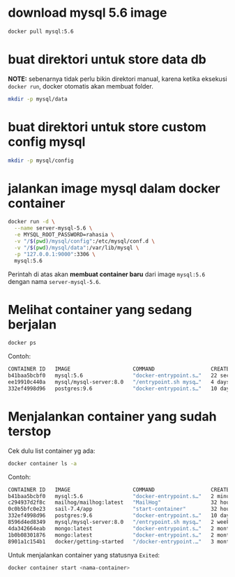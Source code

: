 # download mysql 5.6 image

```bash
docker pull mysql:5.6
```

# buat direktori untuk store data db

**NOTE:** sebenarnya tidak perlu bikin direktori manual, karena ketika eksekusi `docker run`, docker otomatis akan membuat folder. 

```bash
mkdir -p mysql/data
```

# buat direktori untuk store custom config mysql

```bash
mkdir -p mysql/config
```

# jalankan image mysql dalam docker container

```bash
docker run -d \
  --name server-mysql-5.6 \
  -e MYSQL_ROOT_PASSWORD=rahasia \
  -v "/$(pwd)/mysql/config":/etc/mysql/conf.d \
  -v "/$(pwd)/mysql/data":/var/lib/mysql \
  -p "127.0.0.1:9000":3306 \
  mysql:5.6
```

Perintah di atas akan **membuat container baru** dari image `mysql:5.6` dengan nama `server-mysql-5.6`.

# Melihat container yang sedang berjalan

```bash
docker ps
```

Contoh:

```bash
CONTAINER ID   IMAGE                    COMMAND                  CREATED          STATUS                PORTS                                     NAMES
b41baa5bcbf0   mysql:5.6                "docker-entrypoint.s…"   22 seconds ago   Up 19 seconds         127.0.0.1:9000->3306/tcp                  server-mysql-5.6
ee19910c440a   mysql/mysql-server:8.0   "/entrypoint.sh mysq…"   4 days ago       Up 4 days (healthy)   0.0.0.0:3306->3306/tcp, 33060-33061/tcp   otf-sync_mysql_1
332ef4998d96   postgres:9.6             "docker-entrypoint.s…"   10 days ago      Up 10 days            0.0.0.0:5432->5432/tcp                    server-postgres-96
```



# Menjalankan container yang sudah terstop

Cek dulu list container yg ada:

```bash
docker container ls -a
```

Contoh:

```bash
CONTAINER ID   IMAGE                    COMMAND                  CREATED         STATUS                      PORTS                                     NAMES
b41baa5bcbf0   mysql:5.6                "docker-entrypoint.s…"   2 minutes ago   Up 2 minutes                127.0.0.1:9000->3306/tcp                  server-mysql-5.6
c294937d2f8c   mailhog/mailhog:latest   "MailHog"                32 hours ago    Exited (2) 30 hours ago                                               otf-sync_mailhog_1
0c0b5bfc0e23   sail-7.4/app             "start-container"        32 hours ago    Exited (137) 30 hours ago                                             otf-sync_mysql_1
332ef4998d96   postgres:9.6             "docker-entrypoint.s…"   10 days ago     Up 10 days                  0.0.0.0:5432->5432/tcp                    server-postgres-96
8596d4ed8349   mysql/mysql-server:8.0   "/entrypoint.sh mysq…"   2 weeks ago     Exited (0) 2 weeks ago                                                otf-trade_mysql_1
4da342664eab   mongo:latest             "docker-entrypoint.s…"   2 months ago    Exited (0) 2 months ago                                               mongo-server
1b0b08301876   mongo:latest             "docker-entrypoint.s…"   2 months ago    Exited (0) 2 months ago                                               mongo-aksa-dev
8901a1c154b1   docker/getting-started   "/docker-entrypoint.…"   3 months ago    Exited (0) 3 months ago                                               boring_easley
```

Untuk menjalankan container yang statusnya `Exited`:

```bash
docker container start <nama-container>
```